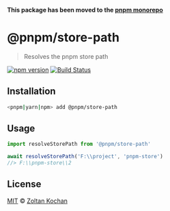 **This package has been moved to the [pnpm monorepo](https://github.com/pnpm/pnpm)**

# @pnpm/store-path

> Resolves the pnpm store path

<!--@shields('npm', 'travis')-->
[![npm version](https://img.shields.io/npm/v/@pnpm/store-path.svg)](https://www.npmjs.com/package/@pnpm/store-path) [![Build Status](https://img.shields.io/travis/pnpm/store-path/master.svg)](https://travis-ci.org/pnpm/store-path)
<!--/@-->

## Installation

```sh
<pnpm|yarn|npm> add @pnpm/store-path
```

## Usage

```ts
import resolveStorePath from '@pnpm/store-path'

await resolveStorePath('F:\\project', 'pnpm-store')
//> F:\\pnpm-store\\2
```

## License

[MIT](./LICENSE) © [Zoltan Kochan](https://www.kochan.io/)
